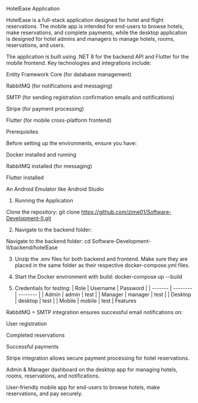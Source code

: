 HotelEase Application

HotelEase is a full-stack application designed for hotel and flight reservations. The mobile app is intended for end-users to browse hotels, make reservations, and complete payments, while the desktop application is designed for hotel admins and managers to manage hotels, rooms, reservations, and users.

The application is built using .NET 8 for the backend API and Flutter for the mobile frontend. Key technologies and integrations include:

Entity Framework Core (for database management)

RabbitMQ (for notifications and messaging)

SMTP (for sending registration confirmation emails and notifications)

Stripe (for payment processing)

Flutter (for mobile cross-platform frontend)

Prerequisites

Before setting up the environments, ensure you have:

Docker installed and running

RabbitMQ installed (for messaging)

Flutter installed

An Android Emulator like Android Studio
1. Running the Application

Clone the repository:
git clone https://github.com/zime01/Software-Development-II.git

2. Navigate to the backend folder:

Navigate to the backend folder:
cd Software-Development-II/backend/hotelEase

3. Unzip the .env files for both backend and frontend. Make sure they are placed in the same folder as their respective docker-compose.yml files.
4. Start the Docker environment with build:
docker-compose up --build

5. Credentials for testing:
| Role    | Username | Password |
| ------- | -------- | -------- |
| Admin   | admin    | test     |
| Manager | manager  | test     |
| Desktop | desktop  | test     |
| Mobile  | mobile   | test     |
Features

RabbitMQ + SMTP integration ensures successful email notifications on:

User registration

Completed reservations

Successful payments

Stripe integration allows secure payment processing for hotel reservations.

Admin & Manager dashboard on the desktop app for managing hotels, rooms, reservations, and notifications.

User-friendly mobile app for end-users to browse hotels, make reservations, and pay securely.
